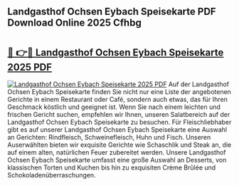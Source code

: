 ## Landgasthof Ochsen Eybach Speisekarte PDF Download Online 2025 Cfhbg

# <h2><a href="http://gcd27v.nevu.top/?p=Landgasthof+Ochsen+Eybach+Speisekarte">🔗 👉🔴 Landgasthof Ochsen Eybach Speisekarte 2025 PDF</a></h2>

[![Landgasthof Ochsen Eybach Speisekarte 2025 PDF](https://i.imgur.com/dBaPXMq.png)](http://gcd27v.nevu.top/?p=Landgasthof+Ochsen+Eybach+Speisekarte)
Auf der Landgasthof Ochsen Eybach Speisekarte finden Sie nicht nur eine Liste der angebotenen Gerichte in einem Restaurant oder Café, sondern auch etwas, das für Ihren Geschmack köstlich und geeignet ist. Wenn Sie nach einem leichten und frischen Gericht suchen, empfehlen wir Ihnen, unseren Salatbereich auf der Landgasthof Ochsen Eybach Speisekarte zu besuchen. Für Fleischliebhaber gibt es auf unserer Landgasthof Ochsen Eybach Speisekarte eine Auswahl an Gerichten: Rindfleisch, Schweinefleisch, Huhn und Fisch. Unseren Auserwählten bieten wir exquisite Gerichte wie Schaschlik und Steak an, die auf einem alten, natürlichen Feuer zubereitet werden. Unsere Landgasthof Ochsen Eybach Speisekarte umfasst eine große Auswahl an Desserts, von klassischen Torten und Kuchen bis hin zu exquisiten Crème Brûlée und Schokoladenüberraschungen.
